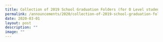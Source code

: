 ```yaml
---
title: Collection of 2019 School Graduation Folders (for O Level students only)
permalink: /announcements/2020/collection-of-2019-school-graduation-folders-for-o-level-students-only/
date: 2020-03-01
layout: post
description: ""
image: ""
---
```

